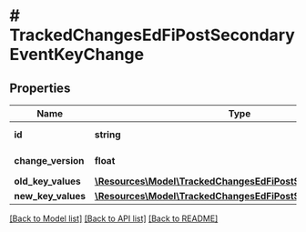 # # TrackedChangesEdFiPostSecondaryEventKeyChange

## Properties

Name | Type | Description | Notes
------------ | ------------- | ------------- | -------------
**id** | **string** | Resource identifier | [optional]
**change_version** | **float** | Change version | [optional]
**old_key_values** | [**\Resources\Model\TrackedChangesEdFiPostSecondaryEventKey**](TrackedChangesEdFiPostSecondaryEventKey.md) |  | [optional]
**new_key_values** | [**\Resources\Model\TrackedChangesEdFiPostSecondaryEventKey**](TrackedChangesEdFiPostSecondaryEventKey.md) |  | [optional]

[[Back to Model list]](../../README.md#models) [[Back to API list]](../../README.md#endpoints) [[Back to README]](../../README.md)
